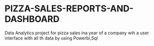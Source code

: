# PIZZA-SALES-REPORTS-AND-DASHBOARD
Data Analytics project for pizza sales ina year of a company wih a user interface with all th data by using Powerbi,Sql 
